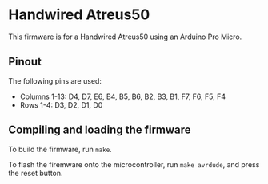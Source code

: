 Handwired Atreus50
==================

This firmware is for a Handwired Atreus50 using an Arduino Pro Micro.

## Pinout

The following pins are used:
- Columns 1-13: D4, D7, E6, B4, B5, B6, B2, B3, B1, F7, F6, F5, F4
- Rows 1-4: D3, D2, D1, D0

## Compiling and loading the firmware

To build the firmware, run `make`.

To flash the firemware onto the microcontroller, run `make avrdude`, and press the reset button.
